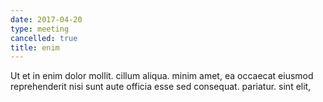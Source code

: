 ```yaml
---
date: 2017-04-20
type: meeting
cancelled: true
title: enim
---
```

Ut et in enim dolor mollit. cillum aliqua. minim amet, ea occaecat eiusmod reprehenderit nisi sunt aute officia esse sed consequat. pariatur. sint elit,